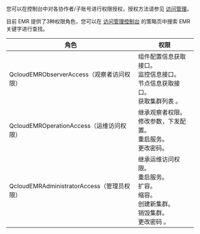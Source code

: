 您可以在控制台中对各协作者/子账号进行权限授权，授权方法请参见 [访问管理](https://intl.cloud.tencent.com/document/product/598/10602)。

目前 EMR 提供了3种权限角色，您可以在 [访问管理控制台](https://console.cloud.tencent.com/cam/overview) 的策略页中搜索 EMR 关键字进行查找。

| 角色 | 权限| 
|---------|---------|
| QcloudEMRObserverAccess（观察者访问权限）	| 组件配置信息获取接口。<br>监控信息接口。<br>节点信息获取接口。<br>获取集群列表 。|
| QcloudEMROperationAccess（运维访问权限）	| 继承观察者权限。<br> 修改参数，下发配置。<br>重启服务。<br>更改密码。 |
| QcloudEMRAdministratorAccess（管理员权限）| 继承运维访问权限。<br>重启服务。<br>扩容。<br>缩容。<br>创建新集群。<br>销毁集群。<br>更改密码 。|
